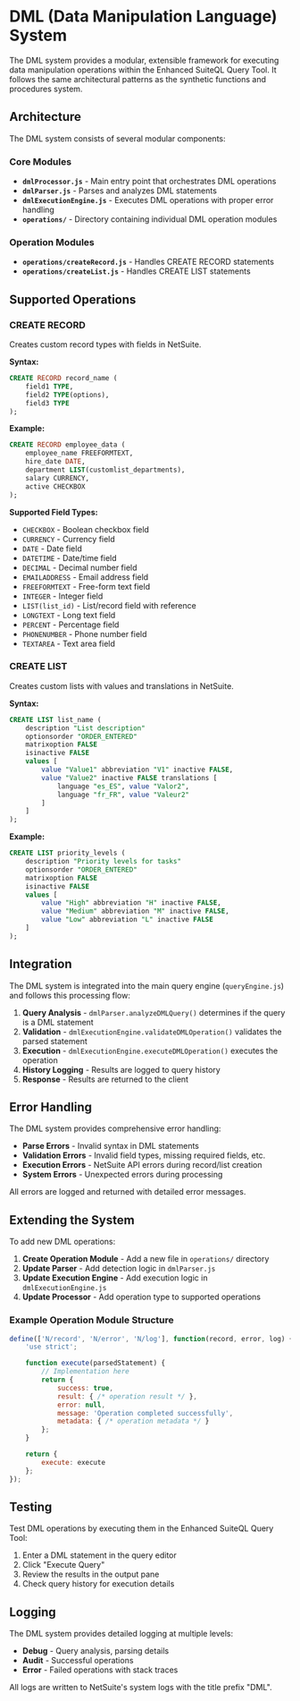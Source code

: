 # DML (Data Manipulation Language) System

The DML system provides a modular, extensible framework for executing data manipulation operations within the Enhanced SuiteQL Query Tool. It follows the same architectural patterns as the synthetic functions and procedures system.

## Architecture

The DML system consists of several modular components:

### Core Modules

- **`dmlProcessor.js`** - Main entry point that orchestrates DML operations
- **`dmlParser.js`** - Parses and analyzes DML statements
- **`dmlExecutionEngine.js`** - Executes DML operations with proper error handling
- **`operations/`** - Directory containing individual DML operation modules

### Operation Modules

- **`operations/createRecord.js`** - Handles CREATE RECORD statements
- **`operations/createList.js`** - Handles CREATE LIST statements

## Supported Operations

### CREATE RECORD

Creates custom record types with fields in NetSuite.

**Syntax:**
```sql
CREATE RECORD record_name (
    field1 TYPE,
    field2 TYPE(options),
    field3 TYPE
);
```

**Example:**
```sql
CREATE RECORD employee_data (
    employee_name FREEFORMTEXT,
    hire_date DATE,
    department LIST(customlist_departments),
    salary CURRENCY,
    active CHECKBOX
);
```

**Supported Field Types:**
- `CHECKBOX` - Boolean checkbox field
- `CURRENCY` - Currency field
- `DATE` - Date field
- `DATETIME` - Date/time field
- `DECIMAL` - Decimal number field
- `EMAILADDRESS` - Email address field
- `FREEFORMTEXT` - Free-form text field
- `INTEGER` - Integer field
- `LIST(list_id)` - List/record field with reference
- `LONGTEXT` - Long text field
- `PERCENT` - Percentage field
- `PHONENUMBER` - Phone number field
- `TEXTAREA` - Text area field

### CREATE LIST

Creates custom lists with values and translations in NetSuite.

**Syntax:**
```sql
CREATE LIST list_name (
    description "List description"
    optionsorder "ORDER_ENTERED"
    matrixoption FALSE
    isinactive FALSE
    values [
        value "Value1" abbreviation "V1" inactive FALSE,
        value "Value2" inactive FALSE translations [
            language "es_ES", value "Valor2",
            language "fr_FR", value "Valeur2"
        ]
    ]
);
```

**Example:**
```sql
CREATE LIST priority_levels (
    description "Priority levels for tasks"
    optionsorder "ORDER_ENTERED"
    matrixoption FALSE
    isinactive FALSE
    values [
        value "High" abbreviation "H" inactive FALSE,
        value "Medium" abbreviation "M" inactive FALSE,
        value "Low" abbreviation "L" inactive FALSE
    ]
);
```

## Integration

The DML system is integrated into the main query engine (`queryEngine.js`) and follows this processing flow:

1. **Query Analysis** - `dmlParser.analyzeDMLQuery()` determines if the query is a DML statement
2. **Validation** - `dmlExecutionEngine.validateDMLOperation()` validates the parsed statement
3. **Execution** - `dmlExecutionEngine.executeDMLOperation()` executes the operation
4. **History Logging** - Results are logged to query history
5. **Response** - Results are returned to the client

## Error Handling

The DML system provides comprehensive error handling:

- **Parse Errors** - Invalid syntax in DML statements
- **Validation Errors** - Invalid field types, missing required fields, etc.
- **Execution Errors** - NetSuite API errors during record/list creation
- **System Errors** - Unexpected errors during processing

All errors are logged and returned with detailed error messages.

## Extending the System

To add new DML operations:

1. **Create Operation Module** - Add a new file in `operations/` directory
2. **Update Parser** - Add detection logic in `dmlParser.js`
3. **Update Execution Engine** - Add execution logic in `dmlExecutionEngine.js`
4. **Update Processor** - Add operation type to supported operations

### Example Operation Module Structure

```javascript
define(['N/record', 'N/error', 'N/log'], function(record, error, log) {
    'use strict';

    function execute(parsedStatement) {
        // Implementation here
        return {
            success: true,
            result: { /* operation result */ },
            error: null,
            message: 'Operation completed successfully',
            metadata: { /* operation metadata */ }
        };
    }

    return {
        execute: execute
    };
});
```

## Testing

Test DML operations by executing them in the Enhanced SuiteQL Query Tool:

1. Enter a DML statement in the query editor
2. Click "Execute Query"
3. Review the results in the output pane
4. Check query history for execution details

## Logging

The DML system provides detailed logging at multiple levels:

- **Debug** - Query analysis, parsing details
- **Audit** - Successful operations
- **Error** - Failed operations with stack traces

All logs are written to NetSuite's system logs with the title prefix "DML".
